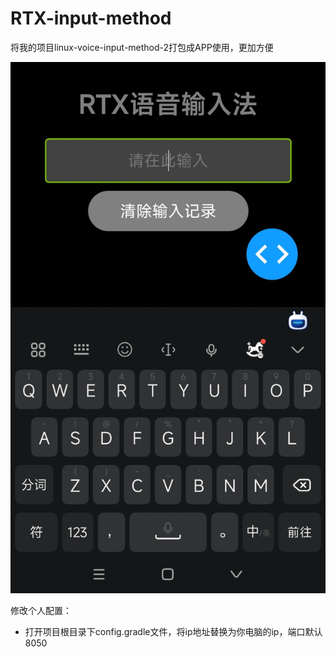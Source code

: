 # RTX-input-method
将我的项目linux-voice-input-method-2打包成APP使用，更加方便

![Demo webpage](screenshot/test.jpg)

修改个人配置：

- 打开项目根目录下config.gradle文件，将ip地址替换为你电脑的ip，端口默认8050
